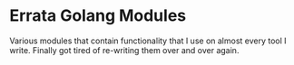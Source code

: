 # Errata Golang Modules

Various modules that contain functionality that I use on almost every tool I write. Finally got tired of re-writing them over and over again.
